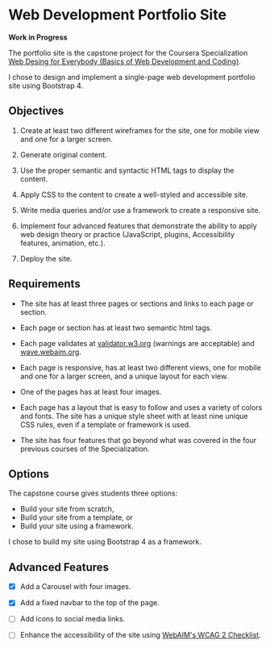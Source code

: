 # Web Development Portfolio Site

**Work in Progress**

The portfolio site is the capstone project for the Coursera Specialization [Web Desing for Everybody (Basics of Web Development and Coding)](https://www.coursera.org/specializations/web-design).

I chose to design and implement a single-page web development portfolio site using Bootstrap 4.


## Objectives

1. Create at least two different wireframes for the site, one for mobile view and one for a larger screen.

2. Generate original content.

3. Use the proper semantic and syntactic HTML tags to display the content.

4. Apply CSS to the content to create a well-styled and accessible site.

5. Write media queries and/or use a framework to create a responsive site.

6. Implement four advanced features that demonstrate the ability to apply web design theory or practice (JavaScript, plugins, Accessibility features, animation, etc.).

7. Deploy the site.


## Requirements

- The site has at least three pages or sections and links to each page or section.

- Each page or section has at least two semantic html tags.

- Each page validates at [validator.w3.org](https://validator.w3.org) (warnings are acceptable) and [wave.webaim.org](http://wave.webaim.org).

- Each page is responsive, has at least two different views, one for mobile and one for a larger screen, and a unique layout for each view.

- One of the pages has at least four images.

- Each page has a layout that is easy to follow and uses a variety of colors and fonts. The site has a unique style sheet with at least nine unique CSS rules, even if a template or framework is used.

- The site has four features that go beyond what was covered in the four previous courses of the Specialization.


## Options

The capstone course gives students three options:
- Build your site from scratch,
- Build your site from a template, or
- Build your site using a framework.

I chose to build my site using Bootstrap 4 as a framework.


## Advanced Features

- [X] Add a Carousel with four images.

- [X] Add a fixed navbar to the top of the page.

- [ ] Add icons to social media links.

- [ ] Enhance the accessibility of the site using [WebAIM's WCAG 2 Checklist](https://webaim.org/standards/wcag/checklist/).